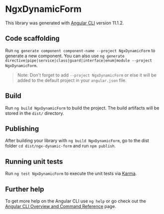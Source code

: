 # NgxDynamicForm

This library was generated with [Angular CLI](https://github.com/angular/angular-cli) version 11.1.2.

## Code scaffolding

Run `ng generate component component-name --project NgxDynamicForm` to generate a new component. You can also use `ng generate directive|pipe|service|class|guard|interface|enum|module --project NgxDynamicForm`.
> Note: Don't forget to add `--project NgxDynamicForm` or else it will be added to the default project in your `angular.json` file. 

## Build

Run `ng build NgxDynamicForm` to build the project. The build artifacts will be stored in the `dist/` directory.

## Publishing

After building your library with `ng build NgxDynamicForm`, go to the dist folder `cd dist/ngx-dynamic-form` and run `npm publish`.

## Running unit tests

Run `ng test NgxDynamicForm` to execute the unit tests via [Karma](https://karma-runner.github.io).

## Further help

To get more help on the Angular CLI use `ng help` or go check out the [Angular CLI Overview and Command Reference](https://angular.io/cli) page.
